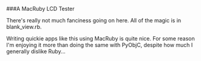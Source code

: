 ###A MacRuby LCD Tester

There's really not much fanciness going on here. All of the magic is in blank_view.rb.

Writing quickie apps like this using MacRuby is quite nice. For some reason I'm enjoying it more than doing the same with PyObjC, despite how much I generally dislike Ruby...
